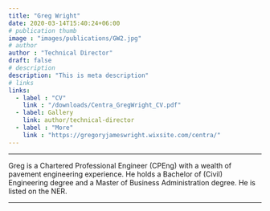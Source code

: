 ```yaml
---
title: "Greg Wright"
date: 2020-03-14T15:40:24+06:00
# publication thumb
image : "images/publications/GW2.jpg"
# author
author : "Technical Director"
draft: false
# description
description: "This is meta description"
# links
links:
  - label : "CV"
    link : "/downloads/Centra_GregWright_CV.pdf"
  - label: Gallery
    link: author/technical-director
  - label : "More"
    link : "https://gregoryjameswright.wixsite.com/centra/"
---
```

<hr>

Greg is a Chartered Professional Engineer (CPEng) with a wealth of pavement engineering experience. 
He holds a Bachelor of (Civil) Engineering degree and a Master of Business Administration degree. 
He is listed on the NER.
<hr>
